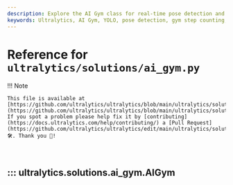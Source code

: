 ```yaml
---
description: Explore the AI Gym class for real-time pose detection and gym step counting using Ultralytics YOLO. Learn to implement pose estimation effectively.
keywords: Ultralytics, AI Gym, YOLO, pose detection, gym step counting, real-time pose estimation, Python
---
```


# Reference for `ultralytics/solutions/ai_gym.py`

!!! Note

    This file is available at [https://github.com/ultralytics/ultralytics/blob/main/ultralytics/solutions/ai_gym.py](https://github.com/ultralytics/ultralytics/blob/main/ultralytics/solutions/ai_gym.py). If you spot a problem please help fix it by [contributing](https://docs.ultralytics.com/help/contributing/) a [Pull Request](https://github.com/ultralytics/ultralytics/edit/main/ultralytics/solutions/ai_gym.py) 🛠️. Thank you 🙏!

<br>

## ::: ultralytics.solutions.ai_gym.AIGym

<br><br>
